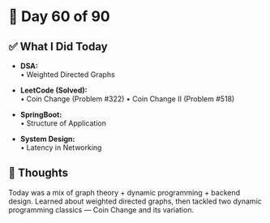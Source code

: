 # 📅 Day 60 of 90

## ✅ What I Did Today
- **DSA:**  
  • Weighted Directed Graphs

- **LeetCode (Solved):**  
  • Coin Change (Problem #322)
  • Coin Change II (Problem #518)

- **SpringBoot:**  
  • Structure of Application

- **System Design:**  
  • Latency in Networking

## 💭 Thoughts
Today was a mix of graph theory + dynamic programming + backend design. Learned about weighted directed graphs, then tackled two dynamic programming classics — Coin Change and its variation.
